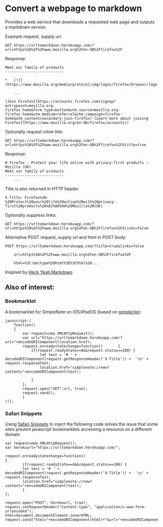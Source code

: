 # Convert a webpage to markdown

Provides a web service that downloads a requested web page and outputs a markdown version.

Example request, supply url:

	GET https://urltomarkdown.herokuapp.com/?url=https%3A%2F%2Fwww.mozilla.org%2Fen-GB%2Ffirefox%2F

Response:

```
Meet our family of products
---------------------------

*   [![](https://www.mozilla.org/media/protocol/img/logos/firefox/browser/logo.eb1324e44442.svg)  

	...

[Join Firefox](https://accounts.firefox.com/signup?entrypoint=mozilla.org-firefox_home&form_type=button&utm_source=mozilla.org-firefox_home&utm_medium=referral&utm_campaign=firefox-home&utm_content=secondary-join-firefox) [Learn more about joining Firefox](https://www.mozilla.org/en-GB/firefox/accounts/)
```

Optionally request inline title:

	GET https://urltomarkdown.herokuapp.com/?url=https%3A%2F%2Fwww.mozilla.org%2Fen-GB%2Ffirefox%2F&title=true

Response:

```
# Firefox - Protect your life online with privacy-first products — Mozilla (UK)
Meet our family of products
---------------------------
	...
```

Title is also returned in HTTP header.

```
X-Title: Firefox%20-%20Protect%20your%20life%20online%20with%20privacy-first%20products%20%E2%80%94%20Mozilla%20(UK)
```

Optionally suppress links:

	GET https://urltomarkdown.herokuapp.com/?url=https%3A%2F%2Fwww.mozilla.org%2Fen-GB%2Ffirefox%2F&links=false

Alternative POST request, supply url and html in POST body:

	POST https://urltomarkdown.herokuapp.com/?title=true&links=false
		
		url=https%3A%2F%2Fwww.mozilla.org%2Fen-GB%2Ffirefox%2F
		
		html=%3C!doctype%20html%3E%3Chtml%20...


Inspired by [Heck Yeah Markdown](http://heckyesmarkdown.com)

## Also of interest:

### Bookmarklet

A bookmarklet for SimpleNote on iOS/iPadOS (based on [simpleclip](https://gist.github.com/byrney/b21456682e77a0d51708)):

```
javascript:(
	function()
	{
		var request=new XMLHttpRequest();
		var url="https://urltomarkdown.herokuapp.com/?url="+encodeURIComponent(location.href);
		request.onreadystatechange=function()		{
			if(request.readyState==4&&request.status==200) {
				let text = '# ' + decodeURIComponent(request.getResponseHeader('X-Title')) +  '\n' + request.responseText;
				location.href="simplenote://new?content="+encodeURIComponent(text);

			}
		};
		request.open("GET",url, true);
		request.send();
		}
)();
```

### Safari Snippets

Using [Safari Snippets](https://apps.apple.com/us/app/safari-snippets/id1126048257)
 to inject the following code solves the issue that some sites prevent javascript bookmarklets accessing a resource on a different domain

```
var request=new XMLHttpRequest();
var herokuurl="https://urltomarkdown.herokuapp.com/";

request.onreadystatechange=function()	
{
		if(request.readyState==4&&request.status==200) {
		let text = '# ' + decodeURIComponent(request.getResponseHeader('X-Title')) +  '\n' + request.responseText;
		location.href="simplenote://new?content="+encodeURIComponent(text);
		}
};

request.open("POST", herokuurl, true);
request.setRequestHeader("Content-type", "application/x-www-form-urlencoded");
html=document.documentElement.innerHTML;
request.send("html="+encodeURIComponent(html)+"&url="+encodeURIComponent(window.location.href));
```
